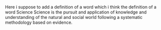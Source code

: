 Here i suppose to add a definition of a word which i think the definition of a word Science 
Science is the pursuit and application of knowledge and understanding of the natural and social world following a systematic methodology based on evidence.

